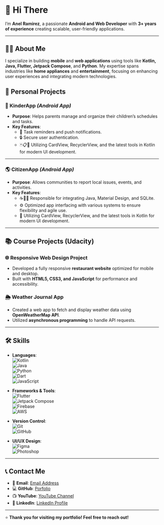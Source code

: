 # 👋 **Hi There**  

I’m **Anel Ramirez**, a passionate **Android and Web Developer** with **3+ years of experience** creating scalable, user-friendly applications.  

---

## 🧑‍💻 **About Me**  
I specialize in building **mobile** and **web applications** using tools like **Kotlin, Java, Flutter, Jetpack Compose**, and **Python**. My expertise spans industries like **home appliances** and **entertainment**, focusing on enhancing user experiences and integrating modern technologies.  

## 📱 **Personal Projects**  

### 🎒 **KinderApp** *(Android App)*  
- **Purpose**: Helps parents manage and organize their children’s schedules and tasks.  
- **Key Features**:  
  - 🔔 Task reminders and push notifications.  
  - 🔒 Secure user authentication.  
  - 🃏📋📱 Utilizing CardView, RecyclerView, and the latest tools in Kotlin for modern UI development. 

---

### 🌎 **CitizenApp** *(Android App)*  
- **Purpose**: Allows communities to report local issues, events, and activities.  
- **Key Features**:  
  - ☕🎨💾 Responsible for integrating Java, Material Design, and SQLite.
  - ⚙️ Optimized app interfacing with various systems to ensure flexibility and agile use.
  - 📱 Utilizing CardView, RecyclerView, and the latest tools in Kotlin for modern UI development.   

---

## 📚 **Course Projects (Udacity)**  

### 🌐 **Responsive Web Design Project**  
- Developed a fully responsive **restaurant website** optimized for mobile and desktop.  
- Built with **HTML5, CSS3, and JavaScript** for performance and accessibility.  

### 🌦️ **Weather Journal App**  
- Created a web app to fetch and display weather data using **OpenWeatherMap API**.  
- Utilized **asynchronous programming** to handle API requests.  

---

## 🛠️ **Skills**  
- **Languages**:  
  ![Kotlin](https://img.shields.io/badge/Kotlin-0095D5?style=flat&logo=kotlin&logoColor=white)  
  ![Java](https://img.shields.io/badge/Java-007396?style=flat&logo=java&logoColor=white)  
  ![Python](https://img.shields.io/badge/Python-3776AB?style=flat&logo=python&logoColor=white)  
  ![Dart](https://img.shields.io/badge/Dart-0175C2?style=flat&logo=dart&logoColor=white)  
  ![JavaScript](https://img.shields.io/badge/JavaScript-F7DF1E?style=flat&logo=javascript&logoColor=black)  

- **Frameworks & Tools**:  
  ![Flutter](https://img.shields.io/badge/Flutter-02569B?style=flat&logo=flutter&logoColor=white)  
  ![Jetpack Compose](https://img.shields.io/badge/Jetpack%20Compose-4285F4?style=flat&logo=android&logoColor=white)  
  ![Firebase](https://img.shields.io/badge/Firebase-FFCA28?style=flat&logo=firebase&logoColor=black)  
  ![AWS](https://img.shields.io/badge/AWS-232F3E?style=flat&logo=amazon-aws&logoColor=white)  

- **Version Control**:  
  ![Git](https://img.shields.io/badge/Git-F05032?style=flat&logo=git&logoColor=white)  
  ![GitHub](https://img.shields.io/badge/GitHub-181717?style=flat&logo=github&logoColor=white)  

- **UI/UX Design**:  
  ![Figma](https://img.shields.io/badge/Figma-F24E1E?style=flat&logo=figma&logoColor=white)  
  ![Photoshop](https://img.shields.io/badge/Photoshop-31A8FF?style=flat&logo=adobe-photoshop&logoColor=white)  

---

## 📞 **Contact Me**  
- 📧 **Email**: [Email Address](anelramirezbaez@gmail.com)   
- 💻 **GitHub**: [Porfolio](https://neorb.github.io/neo.software.engineer.github.io/)  
- 📺 **YouTube**: [YouTube Channel](https://www.youtube.com/CodigoDidactico)  
- 💼 **LinkedIn**: [LinkedIn Profile](https://linkedin.com/in/anelandroidprogramer)  

---

⭐ **Thank you for visiting my portfolio! Feel free to reach out!**  

